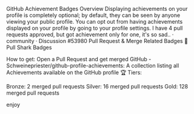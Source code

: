 GitHub Achievement Badges Overview
Displaying achievements on your profile is completely optional; by default, they can be seen by anyone viewing your public profile. You can opt out from having achievements displayed on your profile by going to your profile settings. I have 4 pull requests approved, but got achievement only for one, it's so sad.. · community · Discussion #53980
Pull Request & Merge Related Badges
🦈 Pull Shark Badges

How to get: Open a Pull Request and get merged GitHub - Schweinepriester/github-profile-achievements: A collection listing all Achievements available on the GitHub profile 🏆
Tiers:

Bronze: 2 merged pull requests
Silver: 16 merged pull requests
Gold: 128 merged pull requests

enjoy
